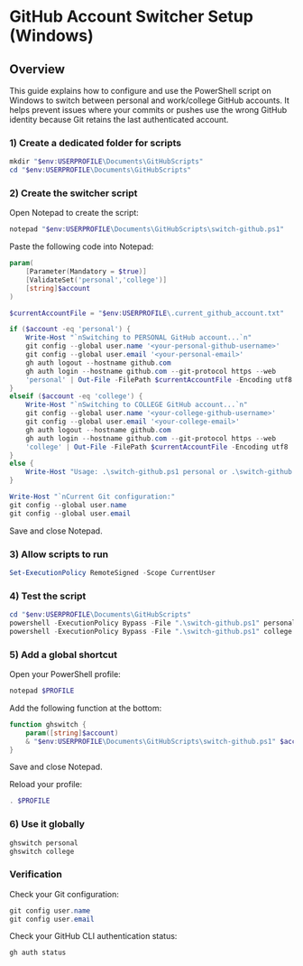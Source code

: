 # GitHub Account Switcher Setup (Windows)

## Overview
This guide explains how to configure and use the PowerShell script on Windows to switch between personal and work/college GitHub accounts. It helps prevent issues where your commits or pushes use the wrong GitHub identity because Git retains the last authenticated account.

### 1) Create a dedicated folder for scripts

```powershell
mkdir "$env:USERPROFILE\Documents\GitHubScripts"
cd "$env:USERPROFILE\Documents\GitHubScripts"
```

### 2) Create the switcher script

Open Notepad to create the script:

```powershell
notepad "$env:USERPROFILE\Documents\GitHubScripts\switch-github.ps1"
```

Paste the following code into Notepad:

```powershell
param(
    [Parameter(Mandatory = $true)]
    [ValidateSet('personal','college')]
    [string]$account
)

$currentAccountFile = "$env:USERPROFILE\.current_github_account.txt"

if ($account -eq 'personal') {
    Write-Host "`nSwitching to PERSONAL GitHub account...`n"
    git config --global user.name '<your-personal-github-username>'
    git config --global user.email '<your-personal-email>'
    gh auth logout --hostname github.com
    gh auth login --hostname github.com --git-protocol https --web
    'personal' | Out-File -FilePath $currentAccountFile -Encoding utf8
}
elseif ($account -eq 'college') {
    Write-Host "`nSwitching to COLLEGE GitHub account...`n"
    git config --global user.name '<your-college-github-username>'
    git config --global user.email '<your-college-email>'
    gh auth logout --hostname github.com
    gh auth login --hostname github.com --git-protocol https --web
    'college' | Out-File -FilePath $currentAccountFile -Encoding utf8
}
else {
    Write-Host "Usage: .\switch-github.ps1 personal or .\switch-github.ps1 college"
}

Write-Host "`nCurrent Git configuration:"
git config --global user.name
git config --global user.email
```

Save and close Notepad.

### 3) Allow scripts to run

```powershell
Set-ExecutionPolicy RemoteSigned -Scope CurrentUser
```

### 4) Test the script

```powershell
cd "$env:USERPROFILE\Documents\GitHubScripts"
powershell -ExecutionPolicy Bypass -File ".\switch-github.ps1" personal
powershell -ExecutionPolicy Bypass -File ".\switch-github.ps1" college
```

### 5) Add a global shortcut

Open your PowerShell profile:

```powershell
notepad $PROFILE
```

Add the following function at the bottom:

```powershell
function ghswitch {
    param([string]$account)
    & "$env:USERPROFILE\Documents\GitHubScripts\switch-github.ps1" $account
}
```

Save and close Notepad.

Reload your profile:

```powershell
. $PROFILE
```

### 6) Use it globally

```powershell
ghswitch personal
ghswitch college
```

### Verification

Check your Git configuration:

```powershell
git config user.name
git config user.email
```

Check your GitHub CLI authentication status:

```powershell
gh auth status
```
